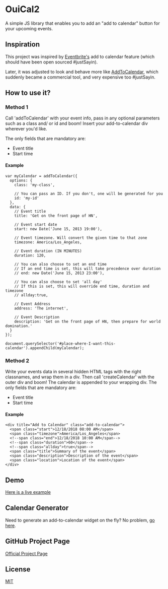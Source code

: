 # OuiCal2

A simple JS library that enables you to add an "add to calendar" button for your upcoming events.

## Inspiration

This project was inspired by [Eventbrite's](http://www.eventbrite.com/) add to calendar feature (which should have been open sourced #justSayin). 

Later, it was adjusted to look and behave more like [AddToCalendar](https://addtocalendar.com), which suddenly became a commercial tool, and very expensive too #justSayin.

## How to use it?

### Method 1

Call 'addToCalendar' with your event info, pass in any optional parameters such as a class and/ or id and boom! Insert your add-to-calendar div wherever you'd like.

The only fields that are mandatory are:

  - Event title
  - Start time

#### Example

    var myCalendar = addToCalendar({
      options: {
        class: 'my-class',
        
        // You can pass an ID. If you don't, one will be generated for you
        id: 'my-id'
      },
      data: {
        // Event title
        title: 'Get on the front page of HN',

        // Event start date
        start: new Date('June 15, 2013 19:00'),
        
        // Event timezone. Will convert the given time to that zone
        timezone: America/Los_Angeles,          

        // Event duration (IN MINUTES)
        duration: 120,

        // You can also choose to set an end time
        // If an end time is set, this will take precedence over duration
        // end: new Date('June 15, 2013 23:00'), 
        
        // You can also choose to set 'all day'
        // If this is set, this will override end time, duration and timezone
        // allday:true,

        // Event Address
        address: 'The internet',

        // Event Description
        description: 'Get on the front page of HN, then prepare for world domination.'
      }
    });

    document.querySelector('#place-where-I-want-this-calendar').appendChild(myCalendar);

### Method 2
  
Write your events data in several hidden HTML tags with the right classnames, and wrap them in a div. Then call 'createCalendar' with the outer div and boom! The calendar is appended to your wrapping div.
The only fields that are mandatory are:

  - Event title
  - Start time
  
  
#### Example  

    <div title="Add to Calendar" class="add-to-calendar">
      <span class="start">12/18/2018 08:00 AM</span>
      <span class="timezone">America/Los_Angeles</span>
      <!--span class="end">12/18/2018 10:00 AM</span-->
      <!--span class="duration">60</span-->
      <!--span class="allday">true</span-->
      <span class="title">Summary of the event</span>
      <span class="description">Description of the event</span>
      <span class="location">Location of the event</span>
    </div>
    
    
## Demo

[Here is a live example](http://carlsednaoui.github.io/add-to-calendar-buttons/example.html)



## Calendar Generator
Need to generate an add-to-calendar widget on the fly? No problem, [go here](http://carlsednaoui.github.io/add-to-calendar-buttons/generator/generator.html).

## GitHub Project Page
[Official Project Page](http://carlsednaoui.github.io/add-to-calendar-buttons/)

## License
[MIT](http://opensource.org/licenses/MIT)
